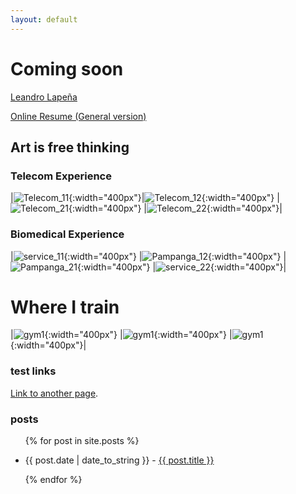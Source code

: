 ```yaml
---
layout: default
---
```


# Coming soon

[Leandro Lapeña](https://github.com/kdzmcqn)

[Online Resume (General version)](https://registry.jsonresume.org/kdzmcqn)

## Art is free thinking

### Telecom Experience

|![Telecom_11](assets/img/telecom_11.jpg){:width="400px"}|![Telecom_12](assets/img/telecom_12.jpg){:width="400px"} |![Telecom_21](assets/img/telecom_21.jpg){:width="400px"} |![Telecom_22](assets/img/telecom_22.jpg){:width="400px"}|

### Biomedical Experience

|![service_11](assets/img/service_11.jpg){:width="400px"} |![Pampanga_12](assets/img/Pampanga_12.jpg){:width="400px"} |![Pampanga_21](assets/img/Pampanga_21.jpg){:width="400px"} |![service_22](assets/img/service_22.jpg){:width="400px"}|

# Where I train

|![gym1](assets/img/gym3.jpg){:width="400px"} |![gym1](assets/img/gym1.jpg){:width="400px"} |![gym1](assets/img/gym2.jpg){:width="400px"}|

### test links

[Link to another page](./another-page.html).

### posts

<ul>
  {% for post in site.posts %}
    <li>
      <p>{{ post.date | date_to_string }} - <a href="{{ post.url }}">{{ post.title }}</a></p>
    </li>
  {% endfor %}
</ul>
